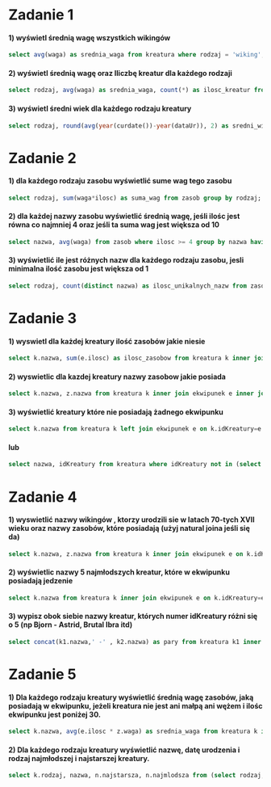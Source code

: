 # Zadanie 1
#### 1) wyświetl średnią wagę wszystkich wikingów
```sql
select avg(waga) as srednia_waga from kreatura where rodzaj = 'wiking';
```
#### 2) wyświetl średnią wagę oraz lliczbę kreatur dla każdego rodzaji
```sql
select rodzaj, avg(waga) as srednia_waga, count(*) as ilosc_kreatur from kreatura where rodzaj is not Null group by rodzaj;
```
#### 3) wyświetl średni wiek dla każdego rodzaju kreatury
```sql
select rodzaj, round(avg(year(curdate())-year(dataUr)), 2) as sredni_wiek from kreatura where rodzaj is not Null group by rodzaj;
```
# Zadanie 2
#### 1) dla każdego rodzaju zasobu wyświetlić sume wag tego zasobu
```sql
select rodzaj, sum(waga*ilosc) as suma_wag from zasob group by rodzaj;
```
#### 2) dla każdej nazwy zasobu wyświetlić średnią wagę, jeśli ilośc jest równa co najmniej 4 oraz jeśli ta suma wag jest większa od 10
```sql
select nazwa, avg(waga) from zasob where ilosc >= 4 group by nazwa having sum(waga) > 10;
```
#### 3) wyświetlić ile jest różnych nazw dla każdego rodzaju zasobu, jesli minimalna ilość zasobu jest większa od 1
```sql
select rodzaj, count(distinct nazwa) as ilosc_unikalnych_nazw from zasob group by rodzaj having min(ilosc) > 1;
```
# Zadanie 3
#### 1) wyswietl dla każdej kreatury ilość zasobów jakie niesie
```sql
select k.nazwa, sum(e.ilosc) as ilosc_zasobow from kreatura k inner join ekwipunek e on k.idKreatury=e.idKreatury group by k.nazwa;
```
#### 2) wyswietlic dla kazdej kreatury nazwy zasobow jakie posiada
```sql
select k.nazwa, z.nazwa from kreatura k inner join ekwipunek e inner join zasob z on k.idKreatury=e.idKreatury and e.idZasobu=z.idZasobu;
```
#### 3) wyświetlić kreatury które nie posiadają żadnego ekwipunku
```sql
select k.nazwa from kreatura k left join ekwipunek e on k.idKreatury=e.idKreatury where e.idKreatury is null;
```
#### lub
```sql
select nazwa, idKreatury from kreatura where idKreatury not in (select distinct idKreatury from ekwipunek where idKreatury is not null);
```
# Zadanie 4
#### 1) wyswietlić nazwy wikingów , ktorzy urodzili sie w latach 70-tych XVII wieku oraz nazwy zasobów, które posiadają (użyj natural joina jeśli się da)
```sql
select k.nazwa, z.nazwa from kreatura k inner join ekwipunek e on k.idKreatury=e.idKreatury inner join zasob z on e.idZasobu=z.idZasobu where k.rodzaj = "wiking" and k.dataUr between 1770 and 1779;
```
#### 2) wyświetlic nazwy 5 najmłodszych kreatur, które w ekwipunku posiadają jedzenie
```sql
select k.nazwa from kreatura k inner join ekwipunek e on k.idKreatury=e.idKreatury inner join zasob z on e.idZasobu=z.idZasobu where z.rodzaj = "jedzenie" order by k.dataUr desc limit 5;
```
#### 3) wypisz obok siebie nazwy kreatur, których numer idKreatury różni się o 5 (np Bjorn - Astrid, Brutal Ibra itd)
```sql
select concat(k1.nazwa,' -' , k2.nazwa) as pary from kreatura k1 inner join kreatura k2 on k1.idKreatury-k2.idKreatury = 5;
```
# Zadanie 5
#### 1) Dla każdego rodzaju kreatury wyświetlić średnią wagę zasobów, jaką posiadają w ekwipunku, jeżeli kreatura nie jest ani małpą ani wężem i ilośc ekwipunku jest poniżej 30.
```sql
select k.nazwa, avg(e.ilosc * z.waga) as srednia_waga from kreatura k inner join ekwipunek e on k.idKreatury=e.idKreatury inner join zasob z on e.idZasobu=z.idZasobu where k.rodzaj not in ('malpa','waz') and e.ilosc < 30 group by k.nazwa;
```

#### 2) Dla każdego rodzaju kreatury wyświetlić nazwę, datę urodzenia i rodzaj najmłodszej i najstarszej kreatury.
```sql
select k.rodzaj, nazwa, n.najstarsza, n.najmlodsza from (select rodzaj, min(dataUr) as najstarsza, max(dataUr) as najmlodsza from kreatura group by rodzaj) n,kreatura k where n.najstarsza=k.dataUr or n.najmlodsza=k.dataUr;
```
